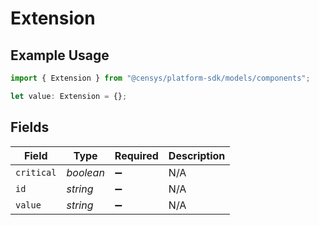 # Extension

## Example Usage

```typescript
import { Extension } from "@censys/platform-sdk/models/components";

let value: Extension = {};
```

## Fields

| Field              | Type               | Required           | Description        |
| ------------------ | ------------------ | ------------------ | ------------------ |
| `critical`         | *boolean*          | :heavy_minus_sign: | N/A                |
| `id`               | *string*           | :heavy_minus_sign: | N/A                |
| `value`            | *string*           | :heavy_minus_sign: | N/A                |
